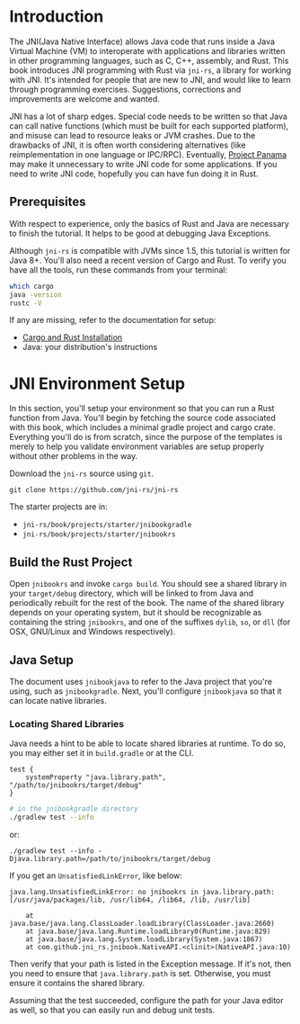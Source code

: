 # Introduction

The JNI(Java Native Interface) allows Java code that runs inside a Java Virtual
Machine (VM) to interoperate with applications and libraries written in other
programming languages, such as C, C++, assembly, and Rust. This book introduces
JNI programming with Rust via `jni-rs`, a library for working with JNI. It's
intended for people that are new to JNI, and would like to learn through
programming exercises. Suggestions, corrections and improvements are welcome and
wanted.

JNI has a lot of sharp edges. Special code needs to be written so that Java can
call native functions (which must be built for each supported platform), and
misuse can lead to resource leaks or JVM crashes. Due to the drawbacks of JNI,
it is often worth considering alternatives (like reimplementation in one
language or IPC/RPC). Eventually, [Project
Panama](https://openjdk.java.net/projects/panama/) may make it unnecessary to
write JNI code for some applications. If you need to write JNI code, hopefully
you can have fun doing it in Rust.

## Prerequisites
With respect to experience, only the basics of Rust and Java are necessary to
finish the tutorial. It helps to be good at debugging Java Exceptions.

Although `jni-rs` is compatible with JVMs since 1.5, this tutorial is written
for Java 8+. You'll also need a recent version of Cargo and Rust. To verify you
have all the tools, run these commands from your terminal:

```bash
which cargo
java -version
rustc -V
```

If any are missing, refer to the documentation for setup:

* [Cargo and Rust Installation](https://rustup.rs/)
* Java: your distribution's instructions

# JNI Environment Setup
In this section, you'll setup your environment so that you can run a Rust
function from Java. You'll begin by fetching the source code associated with
this book, which includes a minimal gradle project and cargo crate. Everything
you'll do is from scratch, since the purpose of the templates is merely to help
you validate environment variables are setup properly without other problems in
the way.


Download the `jni-rs` source using `git`.

```
git clone https://github.com/jni-rs/jni-rs
```

The starter projects are in: 

* `jni-rs/book/projects/starter/jnibookgradle`
* `jni-rs/book/projects/starter/jnibookrs`

## Build the Rust Project
Open `jnibookrs` and invoke `cargo build`. You should see a shared library in
your `target/debug` directory, which will be linked to from Java and
periodically rebuilt for the rest of the book. The name of the shared library
depends on your operating system, but it should be recognizable as containing
the string `jnibookrs`, and one of the suffixes `dylib`, `so`, or `dll` (for
OSX, GNU/Linux and Windows respectively).
## Java Setup
The document uses `jnibookjava` to refer to the Java project that you're using,
such as `jnibookgradle`. Next, you'll configure `jnibookjava` so that it can
locate native libraries.

### Locating Shared Libraries
Java needs a hint to be able to locate shared libraries at runtime. To do so,
you may either set it in `build.gradle` or at the CLI.

```
test {
    systemProperty "java.library.path", "/path/to/jnibookrs/target/debug"
}
```

```bash
# in the jnibookgradle directory
./gradlew test --info
```

or:

```
./gradlew test --info -Djava.library.path=/path/to/jnibookrs/target/debug
```

If you get an `UnsatisfiedLinkError`, like below:

```
java.lang.UnsatisfiedLinkError: no jnibookrs in java.library.path: [/usr/java/packages/lib, /usr/lib64, /lib64, /lib, /usr/lib]

    at java.base/java.lang.ClassLoader.loadLibrary(ClassLoader.java:2660)
    at java.base/java.lang.Runtime.loadLibrary0(Runtime.java:829)
    at java.base/java.lang.System.loadLibrary(System.java:1867)
    at com.github.jni_rs.jnibook.NativeAPI.<clinit>(NativeAPI.java:10)
```

Then verify that your path is listed in the Exception message. If it's not, then you
need to ensure that `java.library.path` is set. Otherwise, you must ensure it
contains the shared library.

Assuming that the test succeeded, configure the path for your Java editor as
well, so that you can easily run and debug unit tests.

